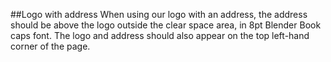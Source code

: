 ##Logo with address
When using our logo with an address, the address should be above the logo outside the clear space area, in 8pt Blender Book caps font. The logo and address should also appear on the top left-hand corner of the page.